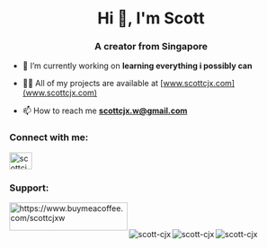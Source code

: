 <h1 align="center">Hi 👋, I'm Scott</h1>
<h3 align="center">A creator from Singapore</h3>

- 🔭 I’m currently working on **learning everything i possibly can**

- 👨‍💻 All of my projects are available at [www.scottcjx.com](www.scottcjx.com)

- 📫 How to reach me **scottcjx.w@gmail.com**

<h3 align="left">Connect with me:</h3>
<p align="left">
  <a href="https://dev.to/scottcjx" target="blank"><img align="center"
      src="https://raw.githubusercontent.com/rahuldkjain/github-profile-readme-generator/master/src/images/icons/Social/devto.svg"
      alt="scottcjx" height="30" width="40" /></a>
</p>

<h3 align="left">Support:</h3>
<p>
  <a href="https://www.buymeacoffee.com/https://www.buymeacoffee.com/scottcjxw"> <img align="left"
      src="https://cdn.buymeacoffee.com/buttons/v2/default-yellow.png" height="50" width="210"
      alt="https://www.buymeacoffee.com/scottcjxw" /></a>
</p>
<br>
<br>

<p>
  <img align="left" src="https://github-readme-stats.vercel.app/api?username=scott-cjx&show_icons=true&locale=en"
    alt="scott-cjx" />
</p>

<p><img align="left" src="https://github-readme-streak-stats.herokuapp.com/?user=scott-cjx&" alt="scott-cjx" /></p>

<p><img align="left"
    src="https://github-readme-stats.vercel.app/api/top-langs?username=scott-cjx&show_icons=true&locale=en&layout=compact"
    alt="scott-cjx" /></p>
